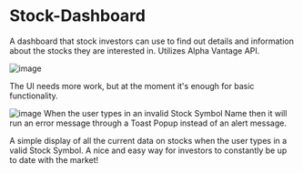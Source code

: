 # Stock-Dashboard
A dashboard that stock investors can use to find out details and information about the stocks they are interested in. Utilizes Alpha Vantage API. 

![image](https://github.com/user-attachments/assets/12bb4958-c03c-4d76-bd08-fc7ee3d35037)

The UI needs more work, but at the moment it's enough for basic functionality. 

![image](https://github.com/user-attachments/assets/e588d285-5221-4915-9219-e1d521954307)
When the user types in an invalid Stock Symbol Name then it will run an error message through a Toast Popup instead of an alert message.


A simple display of all the current data on stocks when the user types in a valid Stock Symbol. A nice and easy way for investors to constantly be up to date with the market! 









